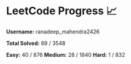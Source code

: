 # LeetCode Progress 📈
**Username:** ranadeep_mahendra2426

**Total Solved:** 69 / 3548

**Easy:** 40 / 876
**Medium:** 28 / 1840
**Hard:** 1 / 832

